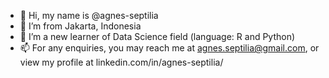 - 👋 Hi, my name is @agnes-septilia
- 🏡 I’m from Jakarta, Indonesia
- 🌱 I’m a new learner of Data Science field (language: R and Python)
- 📫 For any enquiries, you may reach me at agnes.septilia@gmail.com, or view my profile at linkedin.com/in/agnes-septilia/

<!---
agnes-septilia/agnes-septilia is a ✨ special ✨ repository because its `README.md` (this file) appears on your GitHub profile.
You can click the Preview link to take a look at your changes.
--->
